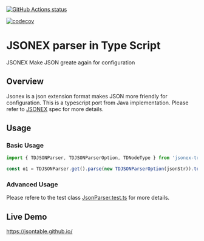 <!-- [![CircleCI](https://circleci.com/gh/treedoc/treedoc_ts.svg?style=svg)](https://circleci.com/gh/treedoc/treedoc_ts) -->
<a href="https://github.com/treedoc/treedoc_ts"><img alt="GitHub Actions status" src="https://github.com/treedoc/treedoc_ts/workflows/Node%20CI/badge.svg"></a> <!--a href="https://codecov.io/gh/JasonEtco/actions-toolkit/"><img src="https://badgen.now.sh/codecov/c/github/JasonEtco/actions-toolkit" alt="Codecov"></a-->

[![codecov](https://codecov.io/gh/treedoc/treedoc_ts/branch/master/graph/badge.svg)](https://codecov.io/gh/treedoc/treedoc_ts)

# JSONEX parser in Type Script

JSONEX Make JSON greate again for configuration

## Overview

Jsonex is a json extension format makes JSON more friendly for configuration. This is a typescript port from Java implementation. Please refer to [JSONEX](https://github.com/eBay/jsonex/blob/master/JSONEX.md) spec for more details.

## Usage

### Basic Usage
```js
import { TDJSONParser, TDJSONParserOption, TDNodeType } from 'jsonex-treedoc';

const o1 = TDJSONParser.get().parse(new TDJSONParserOption(jsonStr)).toObject();
```
### Advanced Usage
Please refere to the test class [JsonParser.test.ts](src/__tests__/TDJsonParser.test.ts) for more details.

## Live Demo

https://jsontable.github.io/
